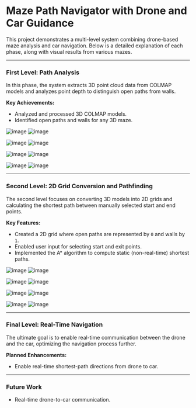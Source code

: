 # Maze Path Navigator with Drone and Car Guidance

This project demonstrates a multi-level system combining drone-based maze analysis and car navigation. Below is a detailed explanation of each phase, along with visual results from various mazes.

---

### **First Level: Path Analysis**
In this phase, the system extracts 3D point cloud data from COLMAP models and analyzes point depth to distinguish open paths from walls.

**Key Achievements:**
- Analyzed and processed 3D COLMAP models.
- Identified open paths and walls for any 3D maze.


![image](https://github.com/user-attachments/assets/5fb9bf2e-e740-4a69-89ed-d23c52a65403) ![image](https://github.com/user-attachments/assets/fcc4588a-a0cf-40c0-886a-3b93f4cf9e5f)

![image](https://github.com/user-attachments/assets/6e476063-1b63-49b3-9220-a4e1c7f739e2) ![image](https://github.com/user-attachments/assets/07d4762b-fbfe-4bb5-8c67-1bd48b8cd5dc)

![image](https://github.com/user-attachments/assets/c4d3bb86-7739-4d48-aee9-ab1e43f98d1d) ![image](https://github.com/user-attachments/assets/9512b776-b3d0-408c-b849-75b213e26b75)

![image](https://github.com/user-attachments/assets/025c6099-e570-4221-8c14-06acbd4b9c9a) ![image](https://github.com/user-attachments/assets/1513f382-4572-4bcc-b557-3f9f1d25904c)

---

### **Second Level: 2D Grid Conversion and Pathfinding**
The second level focuses on converting 3D models into 2D grids and calculating the shortest path between manually selected start and end points.

**Key Features:**
- Created a 2D grid where open paths are represented by `0` and walls by `1`.
- Enabled user input for selecting start and exit points.
- Implemented the A* algorithm to compute static (non-real-time) shortest paths.

![image](https://github.com/user-attachments/assets/2e6bf3b6-454a-4756-a993-dd9e14954b49) ![image](https://github.com/user-attachments/assets/9dcc80c4-8430-476a-9653-44ea3a7975ee)

![image](https://github.com/user-attachments/assets/9e05d7f2-8a0f-4082-a8dd-996dbae56b76) ![image](https://github.com/user-attachments/assets/b06071ba-fa31-4cbb-bf78-2d81d2453847)

![image](https://github.com/user-attachments/assets/2a0c995f-e317-4668-8be4-733f554ebabc) ![image](https://github.com/user-attachments/assets/f3b31a55-3102-432c-b44e-6cbe23b3e5db)

![image](https://github.com/user-attachments/assets/68adcfaa-f1cc-43a0-b479-5bc3b0798f5e) ![image](https://github.com/user-attachments/assets/4ea8e294-adab-4216-8a88-a11f610af1e6)

---

### **Final Level: Real-Time Navigation**
The ultimate goal is to enable real-time communication between the drone and the car, optimizing the navigation process further.

**Planned Enhancements:**
- Enable real-time shortest-path directions from drone to car.

---

### **Future Work**
- Real-time drone-to-car communication.
